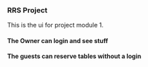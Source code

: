 ### RRS Project

This is the ui for project module 1.

#### The Owner can login and see stuff

#### The guests can reserve tables without a login